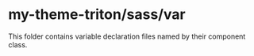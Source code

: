 # my-theme-triton/sass/var

This folder contains variable declaration files named by their component class.
